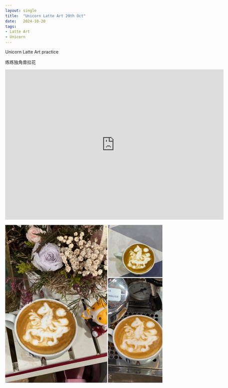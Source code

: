 ```yaml
---
layout: single
title:  "Unicorn Latte Art 20th Oct"
date:   2024-10-20
tags:
- Latte Art
- Unicorn
---
```


Unicorn Latte Art practice

练练独角兽拉花


<div class="embed-container">
  <iframe
      src="https://www.youtube.com/embed/5CMLI1nLqlI"
      width="700"
      height="480"
      frameborder="0"
      allowfullscreen="true">
  </iframe>
</div>


![](/assets/img/2024/10/20/4DDD732C-7778-41BD-9840-B886E131772C.JPG)
